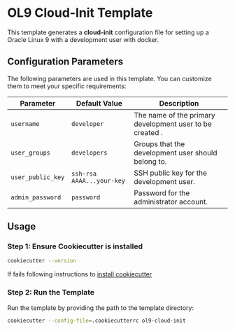 # OL9 Cloud-Init Template

This template generates a **cloud-init** configuration file for setting up a Oracle Linux 9 with a development user with docker.


## Configuration Parameters

The following parameters are used in this template. You can customize them to meet your specific requirements:

| Parameter          | Default Value               | Description                                                |
|--------------------|-----------------------------|------------------------------------------------------------|
| `username`         | `developer`                | The name of the primary development user to be created <surname><initial>.    |
| `user_groups`      | `developers`               | Groups that the development user should belong to.         |
| `user_public_key`  | `ssh-rsa AAAA...your-key`  | SSH public key for the development user.                   |
| `admin_password`   | `password`                 | Password for the administrator account.                    |

## Usage

### Step 1: Ensure Cookiecutter is installed

```bash
cookiecutter --version
```
If fails following instructions to [install cookiecutter](../../README.md)

### Step 2: Run the Template
Run the template by providing the path to the template directory:

```bash
cookiecutter --config-file=.cookiecutterrc ol9-cloud-init
```
